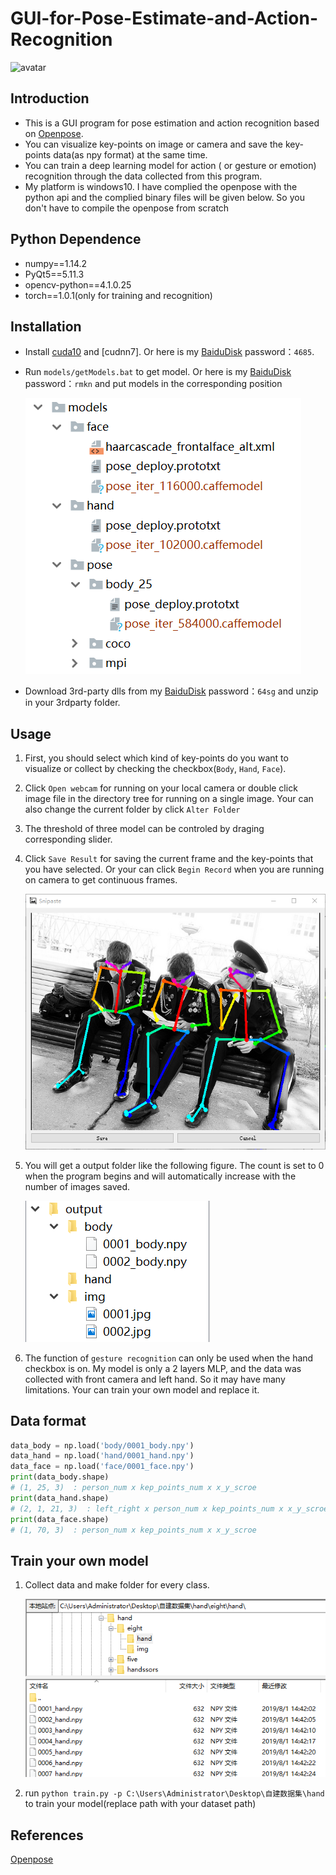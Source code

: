 # GUI-for-Pose-Estimate-and-Action-Recognition
![avatar](media/gesture_recognition.gif)

## Introduction

* This is a GUI program for pose estimation and action recognition based on [Openpose](https://github.com/CMU-Perceptual-Computing-Lab/openpose).
* You can visualize key-points on image or camera and save the key-points data(as npy format) at the same time.
* You can train a deep learning model for action ( or gesture or emotion) recognition through the data collected from this program.
* My platform is windows10. I have complied the openpose with the python api and the complied binary files will be given below. So you don't have to compile the openpose from scratch

## Python Dependence
* numpy==1.14.2
* PyQt5==5.11.3
* opencv-python==4.1.0.25
* torch==1.0.1(only for training and recognition)

## Installation
- Install [cuda10](https://developer.nvidia.com/cuda-downloads) and [cudnn7]. Or here is my [BaiduDisk](https://pan.baidu.com/s/1EcVfsA7R4dIkj8kJqc9K9g)  password：`4685`.

- Run `models/getModels.bat` to get model. Or here is my [BaiduDisk](https://pan.baidu.com/s/14SV-v8CXRPMVoMvPoB2Haw)  password：`rmkn` and put models in the corresponding position
    
    ![avatar](media/model_folder.png)
    
- Download 3rd-party dlls from my [BaiduDisk](https://pan.baidu.com/s/1Cco38Py2G70s559qDt_g6g) password：`64sg` and unzip in your 3rdparty folder.

## Usage

1.  First, you should select which kind of key-points do you want to visualize or collect by checking the checkbox(`Body`, `Hand`, `Face`).

2. Click `Open webcam` for running on your local camera or double click image file in the directory tree for running on a single image. Your can also change the current folder by click `Alter Folder`

3. The threshold of three model can be controled by draging corresponding slider.

4. Click `Save Result` for saving the current frame and the key-points that you have selected. Or your can click `Begin Record` when you are running on camera to get continuous frames. 

    ![save_window](media/save_window.png)

5. You will get a output folder like the following figure. The count is set to 0 when the program begins and will automatically increase with the number of images saved.

   ![save_folder](media/save_folder.png)

6. The function of `gesture recognition` can only be used when the hand checkbox is on. My model is only a 2 layers MLP, and the data was collected with front camera and left hand. So it may have many limitations. Your can train your own model and replace it.

## Data format

```python
data_body = np.load('body/0001_body.npy')
data_hand = np.load('hand/0001_hand.npy')
data_face = np.load('face/0001_face.npy')
print(data_body.shape)  
# (1, 25, 3)  : person_num x kep_points_num x x_y_scroe
print(data_hand.shape)  
# (2, 1, 21, 3)  : left_right x person_num x kep_points_num x x_y_scroe
print(data_face.shape) 
# (1, 70, 3)  : person_num x kep_points_num x x_y_scroe
```

## Train your own model
1. Collect data and make folder for every class.

   ![train_data_format](media/train_data_format.png)

2. run `python train.py -p C:\Users\Administrator\Desktop\自建数据集\hand` to train your model(replace path with your dataset path)

## References
[Openpose](https://github.com/CMU-Perceptual-Computing-Lab/openpose)
